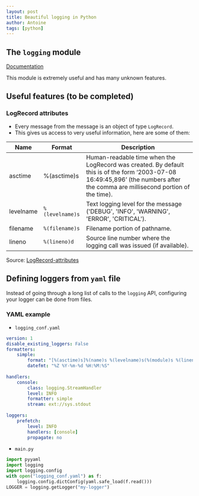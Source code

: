 ```yaml
---
layout: post
title: Beautiful logging in Python
author: Antoine
tags: [python]
---
```


## The `logging` module

[Documentation](https://docs.python.org/2/library/logging.html)

This module is extremely useful and has many unknown features.

## Useful features (to be completed)

### LogRecord attributes

- Every message from the message is an object of type `LogRecord`. 
- This gives us access to very useful information, here are some of them:

Name | Format | Description
---- | ------ | ---------
asctime | %(asctime)s |	Human-readable time when the LogRecord was created. By default this is of the form ‘2003-07-08 16:49:45,896’ (the numbers after the comma are millisecond portion of the time).
levelname | `%(levelname)s` | Text logging level for the message ('DEBUG', 'INFO', 'WARNING', 'ERROR', 'CRITICAL').
filename | `%(filename)s` | Filename portion of pathname.
lineno | `%(lineno)d` | Source line number where the logging call was issued (if available).

Source: [LogRecord-attributes](https://docs.python.org/2/library/logging.html#logrecord-attributes)

## Defining loggers from `yaml` file

Instead of going through a long list of calls to the `logging` API, configuring your logger can be done from files.

### YAML example
- `logging_conf.yaml`
```yaml
version: 1                                                                               
disable_existing_loggers: False                                                          
formatters:                                                                              
    simple:                                                                              
        format: "[%(asctime)s]%(name)s %(levelname)s(%(module)s %(lineno)d): %(message)s"
        datefmt: "%Z %Y-%m-%d %H:%M:%S"                                                  
                                                                                         
handlers:                                                                                
    console:                                                                             
        class: logging.StreamHandler                                                     
        level: INFO                                                                      
        formatter: simple                                                                
        stream: ext://sys.stdout                                                         
                                                                                         
loggers:                                                                                 
    prefetch:                                                                            
        level: INFO                                                                      
        handlers: [console]                                                              
        propagate: no                                                                    
```
- `main.py`
```Python
import pyyaml
import logging
import logging.config
with open("logging_conf.yaml") as f:                   
    logging.config.dictConfig(yaml.safe_load(f.read()))
LOGGER = logging.getLogger("my-logger")                 
```
